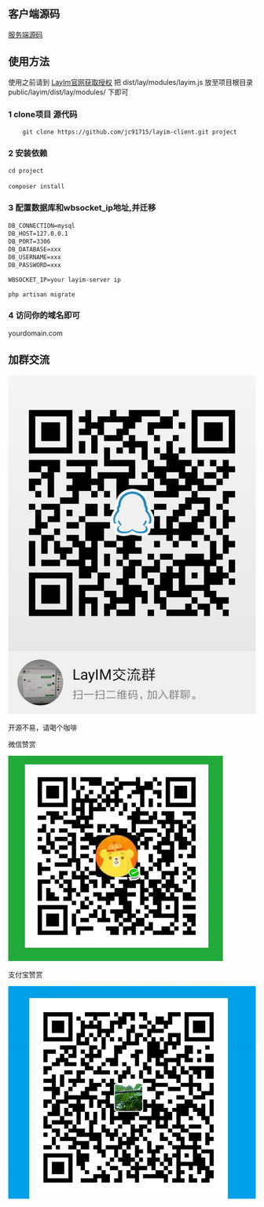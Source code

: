 ## 客户端源码
[服务端源码](https://github.com/jc91715/layim-server)

## 使用方法

使用之前请到 [LayIm官网获取授权](http://layim.layui.com/)
把 dist/lay/modules/layim.js 放至项目根目录public/layim/dist/lay/modules/ 下即可
### 1 clone项目 源代码

```
    git clone https://github.com/jc91715/layim-client.git project
``` 
### 2 安装依赖

```
cd project

composer install
```

### 3 配置数据库和wbsocket_ip地址,并迁移

```
DB_CONNECTION=mysql
DB_HOST=127.0.0.1
DB_PORT=3306
DB_DATABASE=xxx
DB_USERNAME=xxx
DB_PASSWORD=xxx
```

```
WBSOCKET_IP=your layim-server ip
```
```
php artisan migrate
```
### 4 访问你的域名即可

yourdomain.com

## 加群交流

![加群交流](./public/c5039a7fdea6ef7f9b3d921e2d5e552.jpg)

开源不易，请喝个咖啡

微信赞赏

![微信赞赏](./public/17111835c8e51c101dd4ba9cb8cb578.png)

支付宝赞赏

![支付宝赞赏](./public/b0efde858d50b30c34d23ac5d01e35f.png)
